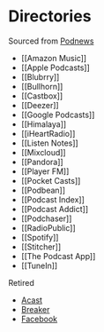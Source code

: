 # Directories
Sourced from [Podnews](https://podnews.net/article/all-the-podcast-directories)
* [[Amazon Music]]
* [[Apple Podcasts]]
* [[Blubrry]]
* [[Bullhorn]]
* [[Castbox]]
* [[Deezer]]
* [[Google Podcasts]]
* [[Himalaya]]
* [[iHeartRadio]]
* [[Listen Notes]]
* [[Mixcloud]]
* [[Pandora]]
* [[Player FM]]
* [[Pocket Casts]]
* [[Podbean]]
* [[Podcast Index]]
* [[Podcast Addict]]
* [[Podchaser]]
* [[RadioPublic]]
* [[Spotify]]
* [[Stitcher]]
* [[The Podcast App]]
* [[TuneIn]]

Retired
* [Acast](https://www.acast.com/blog/news/why-were-closing-down-the-acast-listening-app)
* [Breaker](https://techcrunch.com/2021/01/04/twitter-acquires-social-podcasting-app-breaker-team-to-help-build-twitter-spaces/#:~:text=The%20deal%20will%20see%20Breaker's,down%20on%20January%2015%2C%202021.)
* [Facebook](https://techcrunch.com/2022/05/05/facebook-shutting-down-podcast-service-discontinuing-audio-products/)
